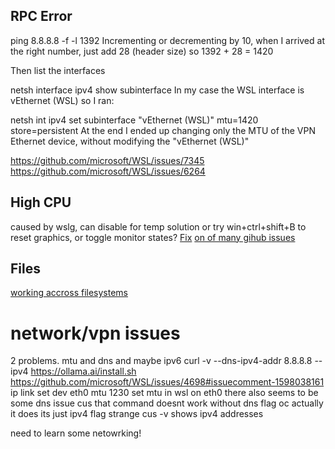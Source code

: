 ## RPC Error
ping 8.8.8.8 -f -l 1392
Incrementing or decrementing by 10, when I arrived at the right number, just add 28 (header size) so 1392 + 28 = 1420

Then list the interfaces

netsh interface ipv4 show subinterface
In my case the WSL interface is vEthernet (WSL) so I ran:

 netsh int ipv4 set subinterface "vEthernet (WSL)" mtu=1420 store=persistent
At the end I ended up changing only the MTU of the VPN Ethernet device, without modifying the "vEthernet (WSL)"

https://github.com/microsoft/WSL/issues/7345
https://github.com/microsoft/WSL/issues/6264

## High CPU
caused by wslg, can disable for temp solution
or try win+ctrl+shift+B to reset graphics, or toggle monitor states?
[Fix](https://tkacz.pro/wsl-fix-vmmem-high-cpu-usage/)
[on of many gihub issues](https://github.com/microsoft/WSL/issues/6982)


## Files
[working accross filesystems](https://learn.microsoft.com/en-us/windows/wsl/filesystems)


# network/vpn issues
2 problems. mtu and dns and maybe ipv6
curl -v --dns-ipv4-addr 8.8.8.8 --ipv4 https://ollama.ai/install.sh
https://github.com/microsoft/WSL/issues/4698#issuecomment-1598038161
 ip link set dev eth0 mtu 1230
 set mtu in wsl on eth0
 there also seems to be some dns issue 
 cus that command doesnt work without dns flag
 oc actually it does its just ipv4 flag
 strange cus -v shows ipv4 addresses
 
 need to learn some netowrking!